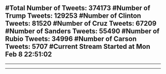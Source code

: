 #Total Number of Tweets: 374173 
#Number of Trump Tweets: 129253
#Number of Clinton Tweets: 81520
#Number of Cruz Tweets: 67209
#Number of Sanders Tweets: 55490
#Number of Rubio Tweets: 34996
#Number of Carson Tweets: 5707
#Current Stream Started at Mon Feb  8 22:51:02
---
---
---
